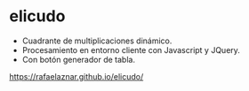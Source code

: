 # elicudo

* Cuadrante de multiplicaciones dinámico. 
* Procesamiento en entorno cliente con Javascript y JQuery. 
* Con botón generador de tabla.

 https://rafaelaznar.github.io/elicudo/

